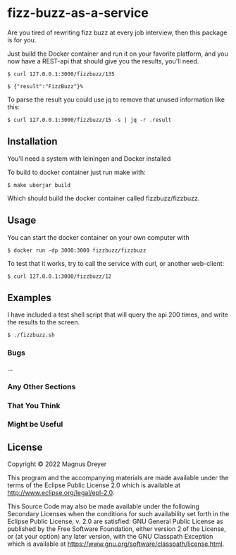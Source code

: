 # fizz-buzz-as-a-service

Are you tired of rewriting fizz buzz at every job interview, then this
package is for you. 

Just build the Docker container and run it on your favorite platform, 
and you now have a REST-api that should give you the results, you'll need.

    $ curl 127.0.0.1:3000/fizzbuzz/135 

    $ {"result":"FizzBuzz"}%  

To parse the result you could use jq  to remove that unused information like this:

    $ curl 127.0.0.1:3000/fizzbuzz/15 -s | jq -r .result

## Installation

You'll need a system with leiningen and Docker installed

To build to docker container just run make with:

    $ make uberjar build

Which should build the docker container called fizzbuzz/fizzbuzz.

## Usage

You can start the docker container on your own computer with

    $ docker run -dp 3000:3000 fizzbuzz/fizzbuzz

To test that it works, try to call the service with curl, or
another web-client:

    $ curl 127.0.0.1:3000/fizzbuzz/12    

## Examples

I have included a test shell script that will query the api 200 times, and write the results
to the screen.

    $ ./fizzbuzz.sh

### Bugs

...

### Any Other Sections
### That You Think
### Might be Useful

## License

Copyright © 2022 Magnus Dreyer

This program and the accompanying materials are made available under the
terms of the Eclipse Public License 2.0 which is available at
http://www.eclipse.org/legal/epl-2.0.

This Source Code may also be made available under the following Secondary
Licenses when the conditions for such availability set forth in the Eclipse
Public License, v. 2.0 are satisfied: GNU General Public License as published by
the Free Software Foundation, either version 2 of the License, or (at your
option) any later version, with the GNU Classpath Exception which is available
at https://www.gnu.org/software/classpath/license.html.
